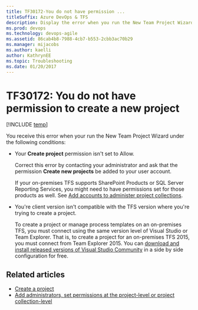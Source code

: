 ```yaml
---
title: TF30172-You do not have permission ... 
titleSuffix: Azure DevOps & TFS
description: Display the error when you run the New Team Project Wizard.
ms.prod: devops
ms.technology: devops-agile
ms.assetid: 86cab4b8-7988-4cb7-b553-2cbb3ac70b29
ms.manager: mijacobs
ms.author: kaelli
author: KathrynEE
ms.topic: Troubleshooting
ms.date: 01/20/2017
---
```

# TF30172: You do not have permission to create a new project

[!INCLUDE [temp](../../includes/version-vsts-tfs-all-versions.md)]

You receive this error when your run the New Team Project Wizard under the following conditions:  
  
-   Your **Create project** permission isn't set to Allow.  
  
     Correct this error by contacting your administrator and ask that the permission **Create new projects** be added to your user account.  
  
     If your on-premises TFS supports SharePoint Products or SQL Server Reporting Services, you might need to have permissions set for those products as well. See [Add accounts to administer project collections](../../organizations/security/set-project-collection-level-permissions.md).  
  
-   You're client version isn't compatible with the TFS version where you're trying to create a project. 
  
     To create a project or manage process templates on an on-premises TFS, you must connect using the same version level of Visual Studio or Team Explorer. That is, to create a project for an on-premises TFS 2015, you must connect from Team Explorer 2015. You can [download and install released versions of Visual Studio Community](https://www.visualstudio.com/downloads/download-visual-studio-vs) in a side by side configuration for free.  
  
## Related articles  
- [Create a project](../../organizations/projects/create-project.md)   
- [Add administrators, set permissions at the project-level or project collection-level](../../organizations/security/set-project-collection-level-permissions.md)